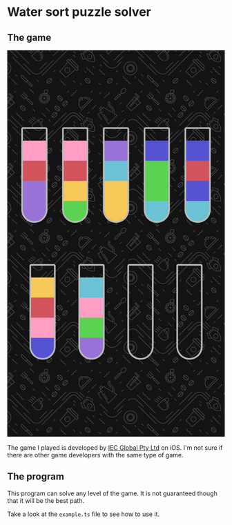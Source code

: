 # Water sort puzzle solver

## The game

![](.readme-files/screen-4.jpg)

The game I played is developed by [IEC Global Pty Ltd](https://iecglobal.com.au) on iOS.
I'm not sure if there are other game developers with the same type of game.

## The program

This program can solve any level of the game.
It is not guaranteed though that it will be the best path.

Take a look at the `example.ts` file to see how to use it.
